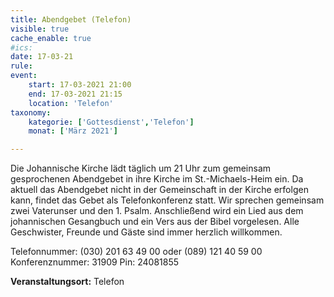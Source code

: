 ```yaml
---
title: Abendgebet (Telefon)
visible: true
cache_enable: true
#ics: 
date: 17-03-21
rule: 
event:
	start: 17-03-2021 21:00
	end: 17-03-2021 21:15
	location: 'Telefon'
taxonomy:
	kategorie: ['Gottesdienst','Telefon']
	monat: ['März 2021']

---
```

Die Johannische Kirche lädt täglich um 21 Uhr zum gemeinsam gesprochenen Abendgebet in ihre Kirche im St.-Michaels-Heim ein. Da aktuell das Abendgebet nicht in der Gemeinschaft in der Kirche erfolgen kann, findet das Gebet als Telefonkonferenz statt. Wir sprechen gemeinsam zwei Vaterunser und den 1. Psalm. Anschließend wird ein Lied aus dem johannischen Gesangbuch und ein Vers aus der Bibel vorgelesen. Alle Geschwister, Freunde und Gäste sind immer herzlich willkommen.

Telefonnummer: (030) 201 63 49 00 oder (089) 121 40 59 00
Konferenznummer: 31909
Pin: 24081855



**Veranstaltungsort:** Telefon

